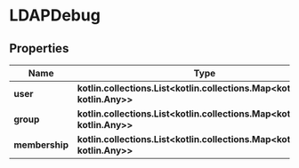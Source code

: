 
# LDAPDebug

## Properties
Name | Type | Description | Notes
------------ | ------------- | ------------- | -------------
**user** | **kotlin.collections.List&lt;kotlin.collections.Map&lt;kotlin.String, kotlin.Any&gt;&gt;** |  |  [readonly]
**group** | **kotlin.collections.List&lt;kotlin.collections.Map&lt;kotlin.String, kotlin.Any&gt;&gt;** |  |  [readonly]
**membership** | **kotlin.collections.List&lt;kotlin.collections.Map&lt;kotlin.String, kotlin.Any&gt;&gt;** |  |  [readonly]




